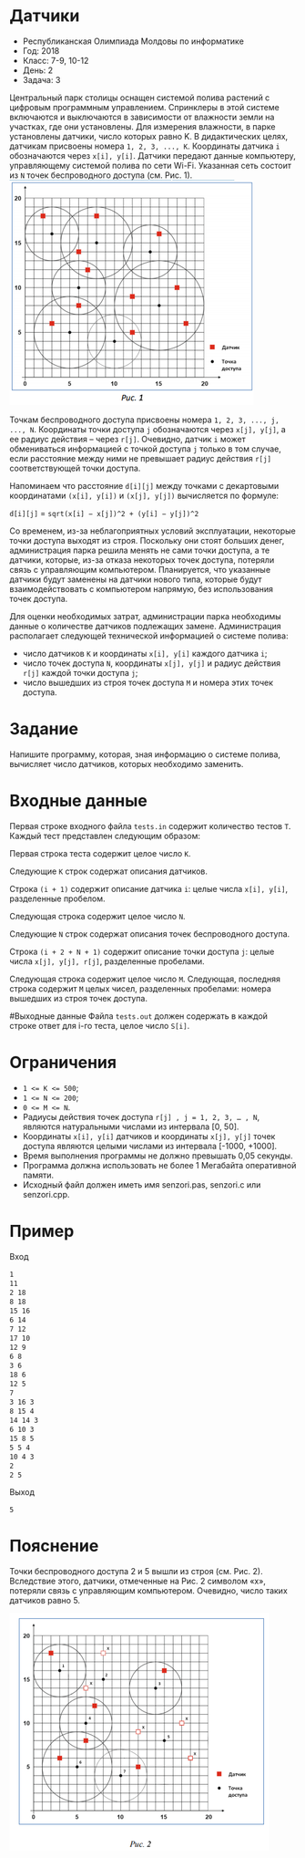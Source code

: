 # Датчики

* Республиканская Олимпиада Молдовы по информатике
* Год: 2018
* Класс: 7-9, 10-12
* День: 2
* Задача: 3

Центральный парк столицы оснащен системой полива растений с цифровым
программным управлением. Спринклеры в этой системе включаются и выключаются в
зависимости от влажности земли на участках, где они установлены.
Для измерения влажности, в парке установлены датчики, число которых равно K. В
дидактических целях,
датчикам присвоены номера `1, 2, 3, ..., K`. Координаты датчика `i` обозначаются через `x[i], y[i]`.
Датчики передают данные компьютеру, управляющему системой полива по сети Wi-Fi. Указанная сеть состоит из `N`
точек беспроводного доступа (см. Рис. 1).
![img1](img1.png)

Точкам беспроводного доступа присвоены номера `1, 2, 3, ..., j, ..., N`. 
Координаты точки доступа `j` обозначаются через `x[j], y[j]`, а ее радиус действия – через `r[j]`.
Очевидно, датчик `i` может обмениваться информацией с точкой доступа `j` только в том случае, 
если расстояние между ними не превышает радиус действия `r[j]` соответствующей точки доступа.

Напоминаем что расстояние `d[i][j]` между точками с декартовыми координатами `(x[i], y[i])` и `(x[j], y[j])` вычисляется по формуле:

`d[i][j]` = `sqrt(x[i] − x[j])^2 + (y[i] − y[j])^2`

Со временем, из-за неблагоприятных условий эксплуатации, некоторые точки доступа
выходят из строя. Поскольку они стоят больших денег, администрация парка решила менять
не сами точки доступа, а те датчики, которые, из-за отказа некоторых точек доступа,
потеряли связь с управляющим компьютером. Планируется, что указанные датчики будут
заменены на датчики нового типа, которые будут взаимодействовать с компьютером
напрямую, без использования точек доступа.

Для оценки необходимых затрат, администрации парка необходимы данные о
количестве датчиков подлежащих замене. Администрация располагает следующей
технической информацией о системе полива:
* число датчиков `K` и координаты `x[i], y[i]` каждого датчика `i`;
* число точек доступа `N`, координаты `x[j], y[j]` и радиус действия `r[j]` каждой точки доступа `j`;
* число вышедших из строя точек доступа `M` и номера этих точек доступа.

# Задание
Напишите программу, которая, зная информацию о системе полива, вычисляет число датчиков, которых необходимо заменить.

# Входные данные 
Первая строке входного файла `tests.in` содержит количество тестов `T`. Каждый тест представлен следующим образом:

Первая строка теста содержит целое число `K`. 

Следующие `K` строк  содержат описания датчиков. 

Строка `(i + 1)` содержит описание датчика `i`: целые числа `x[i], y[i]`, разделенные пробелом.

Следующая строка содержит целое число `N`. 

Следующие `N` строк содержат описания  точек беспроводного доступа. 

Строка `(i + 2 + N + 1)` содержит описание точки доступа `j`:  целые числа `x[j], y[j], r[j]`, 
разделенные пробелами.

Следующая строка содержит целое число `M`. Следующая,
последняя строка содержит `M` целых чисел, разделенных пробелами: номера вышедших из строя точек доступа.


#Выходные данные 
Файла `tests.out` должен содержать в каждой строке ответ для i-го теста, целое число `S[i]`.

# Ограничения
* `1 <= K <= 500`; 
* `1 <= N <= 200`; 
* `0 <= M <= N`. 
* Радиусы действия точек доступа `r[j] , j = 1, 2, 3, … , N`, являются натуральными числами из интервала [0, 50].
* Координаты `x[i], y[i]` датчиков и координаты `x[j], y[j]` точек доступа являются целыми числами из интервала [-1000, +1000]. 
* Время выполнения программы не должно превышать 0,05 секунды.
* Программа должна использовать не более 1 Мегабайта оперативной памяти. 
* Исходный файл должен иметь имя senzori.pas, senzori.c или senzori.cpp.

# Пример
Вход 
```
1
11
2 18
8 18
15 16
6 14
7 12
17 10
12 9
6 8
3 6
18 6
12 5
7
3 16 3
8 15 4
14 14 3
6 10 3
15 8 5
5 5 4
10 4 3
2
2 5
```

Выход
```
5
```

# Пояснение 
Точки беспроводного доступа 2 и 5 вышли из строя (см. Рис. 2). 
Вследствие этого, датчики, отмеченные на Рис. 2 символом «x», потеряли связь с управляющим
компьютером. Очевидно, число таких датчиков равно 5.

![img2](img2.png)

